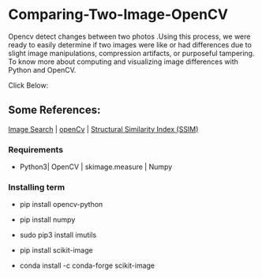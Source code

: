 # Comparing-Two-Image-OpenCV


Opencv detect changes between two photos .Using this process, we were ready to easily determine if two images were like or had differences due to slight image manipulations, compression artifacts, or purposeful tampering. To know more about computing and visualizing image differences with Python and OpenCV.

Click Below:

## Some References:
[Image Search](https://www.pyimagesearch.com/2017/06/19/image-difference-with-opencv-and-python/) |  [openCv](https://docs.opencv.org/master/d9/df8/tutorial_root.html) | [Structural Similarity Index (SSIM)](https://scikit-image.org/docs/stable/auto_examples/transform/plot_rescale.html)


### Requirements
* Python3| OpenCV | skimage.measure | Numpy 


### Installing term

* pip install opencv-python

* pip install numpy

* sudo pip3 install imutils

* pip install scikit-image

* conda install -c conda-forge scikit-image



